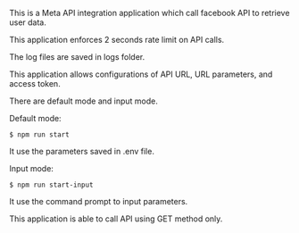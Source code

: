 This is a Meta API integration application which call facebook API to retrieve user data.

This application enforces 2 seconds rate limit on API calls.

The log files are saved in logs folder.

This application allows configurations of API URL, URL parameters, and access token.

There are default mode and input mode.

Default mode:
```
$ npm run start
```
It use the parameters saved in .env file.

Input mode:
```
$ npm run start-input
```
It use the command prompt to input parameters.

This application is able to call API using GET method only.

